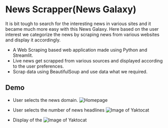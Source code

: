 # News Scrapper(News Galaxy)

It is bit tough to search for the interesting news in various sites and it became much more easy with this News Galaxy. 
Here based on the user interest we categorize the news by scraping news from various websites and display it accordingly.
+ A Web Scraping based web application made using Python and Streamlit.
+ Live news get scrapped from various sources and displayed according to the user preferences.
+ Scrap data using BeautifulSoup and use data what we required.

## Demo
- User selects the news domain.
![Homepage ](https://github.com/guna576/news-scrapper/homepage.png)

- User selects the number of news headlines
![Image of Yaktocat](https://github.com/guna576/news-scrapper/homepage1.png)

- Display of the 
![Image of Yaktocat](https://github.com/guna576/news-scrapper/demoNews.png)




